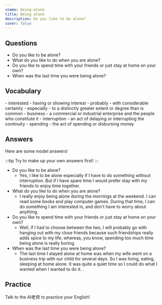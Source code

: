 ```yaml
---
cname: being-alone
title: Being alone
description: Do you like to be alone?
cover: false
---
```

<banner></banner>

## Questions

- Do you like to be alone?
- What do you like to do when you are alone?
- Do you like to spend time with your friends or just stay at home on your own?
- When was the last time you were being alone?

## Vocabulary

<vocab-list>
- interested
  - having or showing interest
- probably
  - with considerable certainty
- especially
  - to a distinctly greater extent or degree than is common
- business
  - a commercial or industrial enterprise and the people who constitute it
- interruption
  - an act of delaying or interrupting the continuity
- spending
  - the act of spending or disbursing money  

<!-- blank -->

</vocab-list>

## Answers
Here are some model answers!

:::tip
Try to make up your own answers first!
:::

- Do you like to be alone?
  - Yes, I like to be alone especially if I have to do something without interruption. But if I have spare time I would prefer stay with my friends to enjoy time together.
- What do you like to do when you are alone?
  - I really enjoy being alone during the mornings at the weekend. I can read some books and play computer games. During that time, I can do something I am interested in, and don&#39;t have to worry about anything.
- Do you like to spend time with your friends or just stay at home on your own?
  - Well, if I had to choose between the two, I will probably go with hanging out with my close friends because such friendships really adds spice to my life; whereas, you know, spending too much time being alone is really boring.
- When was the last time you were being alone?
  - The last time I stayed alone at home was when my wife went on a business trip with our child for several days. So I was living, eating, sleeping at home alone. It was quite a quiet time so I could do what I wanted when I wanted to do it. .

## Practice
Talk to the AI老师 to practice your English!
<qrfooter></qrfooter>
